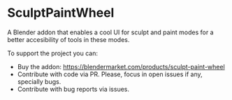 # SculptPaintWheel

A Blender addon that enables a cool UI for sculpt and paint modes for a better accesibility of tools in these modes.

To support the project you can:
- Buy the addon: https://blendermarket.com/products/sculpt-paint-wheel
- Contribute with code via PR. Please, focus in open issues if any, specially bugs.
- Contribute with bug reports via issues.
